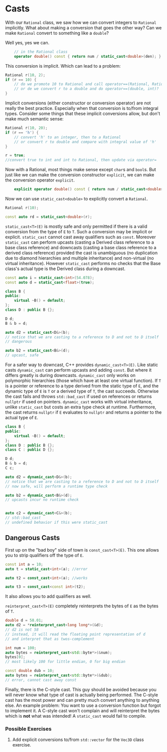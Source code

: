 # Casts

With our `Rational` class, we saw how we can convert integers to `Rational` implicitly. What about making a conversion that goes the other way? Can we make `Rational` convert to something like a `double`?

Well yes, yes we can.

```C++
    // in the Rational class
    operator double() const { return num / static_cast<double>(den); }
```

This conversion is implicit. Which can lead to a problem:

```C++
Rational r(10, 2);
if (r == 10) {
    // do we promote 10 to Rational and call operator==(Rational, Rational)
    // or de we convert r to a double and do operator==(double, int)?
}
```

Implicit conversions (either constructor or conversion operator) are not really the best practice. Especially when that conversion is to/from integral types. Consider some things that these implicit conversions allow, but don't make much semantic sense:

```C++
Rational r(10, 20);
if (r == 'h') {
    // convert 'h' to an integer, then to a Rational
    // or convert r to double and compare with integral value of 'h'
}

r = true; 
//convert true to int and int to Rational, then update via operator=
```

Now with a Rational, most things make sense except `char`s and `bool`s. But just like we can make the conversion constructor `explicit`, we can make the conversion operator `explicit`.

```C++
    explicit operator double() const { return num / static_cast<double>(den); }
```

Now we can use `static_cast<double>` to explicitly convert a `Rational`.

```C++
Rational r(10);

const auto rd = static_cast<double>(r);
```

`static_cast<T>(E)` is mostly safe and only permitted if there is a valid conversion from the type of `E` to `T`. Such a conversion may be implicit or explicit. `static_cast` cannot cast away qualifiers such as `const`. Moreover `static_cast` can perform upcasts (casting a Derived class reference to a base class reference) and downcasts (casting a base class reference to a derived class reference) provided the cast is unambiguous (no duplication due to diamond hierarchies and multiple inheritance) and non-virtual (no virtual inheritance). However `static_cast` performs no checks that the Base class's actual type is the Derived class during a downcast.

```C++
const auto i = static_cast<int>(54.078);
const auto d = static_cast<float>(true);

class B { 
public:
    virtual ~B() = default; 
};
class D : public B {};

D d;
B & b = d;

auto d2 = static_cast<D&>(b);
// notice that we are casting to a reference to D and not to D itself
// dangerous

auto b2 = static_cast<B&>(d);
// upcast, safe
```

For a safer way to downcast, C++ provides `dynamic_cast<T>(E)`. Like static casts `dynamic_cast` can perform upcasts and adding `const`. But where it differs greatly is during downcasts. `dynamic_cast` only works on polymorphic hierarchies (those which have at least one virtual function). If `T` is a pointer or reference to a type derived from the static type of `E`, and the dynamic type of `E` is `T` or a derived type of `T`, the cast succeeds. Otherwise the cast fails and throws `std::bad_cast` if used on references or returns `nullptr` if used on pointers. `dynamic_cast` works with virtual inheritance, unlike `static_cast` but costs an extra type check at runtime. Furthermore, the cast returns `nullptr` if `E` evaluates to `nullptr` and returns a pointer to the actual type of `E`.

```C++
class B { 
public:
    virtual ~B() = default; 
};
class D : public B {};
class C : public D {};

D d;
B & b = d;
C c;

auto d2 = dynamic_cast<D&>(b);
// notice that we are casting to a reference to D and not to D itself
// now safe, will perform a runtime type check

auto b2 = dynamic_cast<B&>(d);
// upcasts incur no runtime check


auto c2 = dynamic_cast<C&>(b); 
// std::bad_cast
// undefined behavior if this were static_cast
```

## Dangerous Casts

First up on the "bad boy" side of town is `const_cast<T>(E)`. This one allows you to strip qualifiers off the type of `E`.

```C++
const int a = 10;
auto t = static_cast<int>(a); //error

auto t2 = const_cast<int>(a); //works

auto t3 = const_cast<const int>(t2);
```

It also allows you to add qualifiers as well.

`reinterpret_cast<T>(E)` completely reinterprets the bytes of `E` as the bytes of `T`.

```C++
double d = 58.01;
auto d2 = *reinterpret_cast<long long*>(&d);
// d2 is not 58
// instead, it will read the floating point representation of d
// and interpret that as twos-complement

int num = 100;
auto bytes = reinterpret_cast<std::byte*>(&num);
bytes[0]; 
// most likely 100 for little endian, 0 for big endian

const double dub = 10;
auto bytes = reinterpret_cast<std::byte*>(&dub);
// error, cannot cast away const

```

Finally, there is the C-style cast. This guy should be avoided because you will never know what type of cast is actually being performed. The C-style cast has the most power and can pretty much convert anything to anything else. An example problem: You want to use a conversion function but forgot to implement it. A C-style cast won't complain and will reinterpret the bytes which is **not** what was intended! A `static_cast` would fail to compile.

### Possible Exercises

1. Add explicit conversions to/from `std::vector` for the `Vec3D` class exercise.